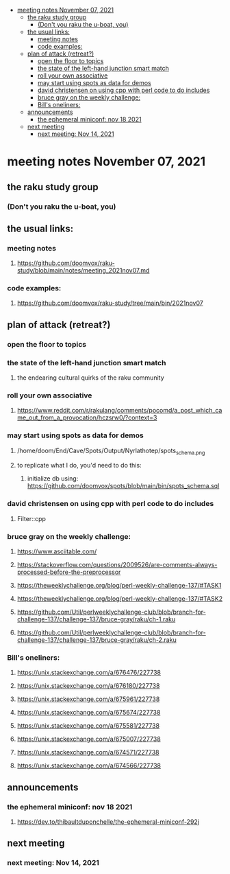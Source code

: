 - [meeting notes November 07, 2021](#org89e4239)
  - [the raku study group](#orge482ab9)
    - [(Don't you raku the u-boat, you)](#orga429b6f)
  - [the usual links:](#orgd2d446c)
    - [meeting notes](#orgfc994bb)
    - [code examples:](#orge4e4ef8)
  - [plan of attack (retreat?)](#org4af7b55)
    - [open the floor to topics](#org151fa82)
    - [the state of the left-hand junction smart match](#orgf10b087)
    - [roll your own associative](#org534a90a)
    - [may start using spots as data for demos](#orge090e00)
    - [david christensen on using cpp with perl code to do includes](#org0126fa3)
    - [bruce gray on the weekly challenge:](#org0b982cf)
    - [Bill's oneliners:](#org2001c0b)
  - [announcements](#org18232d9)
    - [the ephemeral miniconf: nov 18 2021](#orgc5a52c3)
  - [next meeting](#org46ce011)
    - [next meeting: Nov 14, 2021](#org567270c)


<a id="org89e4239"></a>

# meeting notes November 07, 2021


<a id="orge482ab9"></a>

## the raku study group


<a id="orga429b6f"></a>

### (Don't you raku the u-boat, you)


<a id="orgd2d446c"></a>

## the usual links:


<a id="orgfc994bb"></a>

### meeting notes

1.  <https://github.com/doomvox/raku-study/blob/main/notes/meeting_2021nov07.md>


<a id="orge4e4ef8"></a>

### code examples:

1.  <https://github.com/doomvox/raku-study/tree/main/bin/2021nov07>


<a id="org4af7b55"></a>

## plan of attack (retreat?)


<a id="org151fa82"></a>

### open the floor to topics


<a id="orgf10b087"></a>

### the state of the left-hand junction smart match

1.  the endearing cultural quirks of the raku community


<a id="org534a90a"></a>

### roll your own associative

1.  <https://www.reddit.com/r/rakulang/comments/pocomd/a_post_which_came_out_from_a_provocation/hczsrw0/?context=3>


<a id="orge090e00"></a>

### may start using spots as data for demos

1.  /home/doom/End/Cave/Spots/Output/Nyrlathotep/spots<sub>schema.png</sub>

2.  to replicate what I do, you'd need to do this:

    1.  initialize db using: <https://github.com/doomvox/spots/blob/main/bin/spots_schema.sql>


<a id="org0126fa3"></a>

### david christensen on using cpp with perl code to do includes

1.  Filter::cpp


<a id="org0b982cf"></a>

### bruce gray on the weekly challenge:

1.  <https://www.asciitable.com/>

2.  <https://stackoverflow.com/questions/2009526/are-comments-always-processed-before-the-preprocessor>

3.  <https://theweeklychallenge.org/blog/perl-weekly-challenge-137/#TASK1>

4.  <https://theweeklychallenge.org/blog/perl-weekly-challenge-137/#TASK2>

5.  <https://github.com/Util/perlweeklychallenge-club/blob/branch-for-challenge-137/challenge-137/bruce-gray/raku/ch-1.raku>

6.  <https://github.com/Util/perlweeklychallenge-club/blob/branch-for-challenge-137/challenge-137/bruce-gray/raku/ch-2.raku>


<a id="org2001c0b"></a>

### Bill's oneliners:

1.  <https://unix.stackexchange.com/a/676476/227738>

2.  <https://unix.stackexchange.com/a/676180/227738>

3.  <https://unix.stackexchange.com/a/675961/227738>

4.  <https://unix.stackexchange.com/a/675674/227738>

5.  <https://unix.stackexchange.com/a/675581/227738>

6.  <https://unix.stackexchange.com/a/675007/227738>

7.  <https://unix.stackexchange.com/a/674571/227738>

8.  <https://unix.stackexchange.com/a/674566/227738>


<a id="org18232d9"></a>

## announcements


<a id="orgc5a52c3"></a>

### the ephemeral miniconf: nov 18 2021

1.  <https://dev.to/thibaultduponchelle/the-ephemeral-miniconf-292j>


<a id="org46ce011"></a>

## next meeting


<a id="org567270c"></a>

### next meeting: Nov 14, 2021
